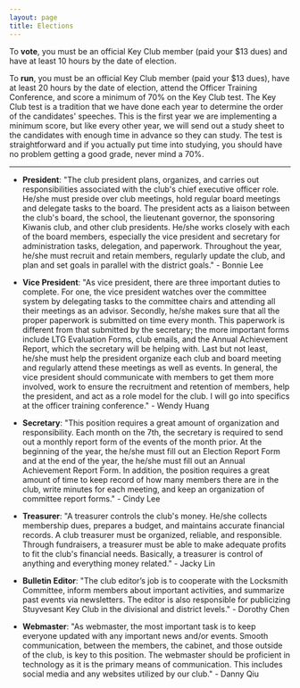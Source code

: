 ```yaml
---
layout: page
title: Elections
---
```

To **vote**, you must be an official Key Club member (paid your $13 dues) and have at least 10 hours by the date of election.

To **run**, you must be an official Key Club member (paid your $13 dues), have at least 20 hours by the date of election, attend the Officer Training Conference, and score a minimum of 70% on the Key Club test. The Key Club test is a tradition that we have done each year to determine the order of the candidates' speeches. This is the first year we are implementing a minimum score, but like every other year, we will send out a study sheet to the candidates with enough time in advance so they can study. The test is straightforward and if you actually put time into studying, you should have no problem getting a good grade, never mind a 70%.

<hr id="positions">

- **President**: "The club president plans, organizes, and carries out responsibilities associated with the club's chief executive officer role. He/she must preside over club meetings, hold regular board meetings and delegate tasks to the board. The president acts as a liaison between the club's board, the school, the lieutenant governor, the sponsoring Kiwanis club, and other club presidents. He/she works closely with each of the board members, especially the vice president and secretary for administration tasks, delegation, and paperwork. Throughout the year, he/she must recruit and retain members, regularly update the club, and plan and set goals in parallel with the district goals." - Bonnie Lee

- **Vice President**: "As vice president, there are three important duties to complete. For one, the vice president watches over the committee system by delegating tasks to the committee chairs and attending all their meetings as an advisor. Secondly, he/she makes sure that all the proper paperwork is submitted on time every month. This paperwork is different from that submitted by the secretary; the more important forms include LTG Evaluation Forms, club emails, and the Annual Achievement Report, which the secretary will be helping with. Last but not least, he/she must help the president organize each club and board meeting and regularly attend these meetings as well as events. In general, the vice president should communicate with members to get them more involved, work to ensure the recruitment and retention of members, help the president, and act as a role model for the club. I will go into specifics at the officer training conference." - Wendy Huang

- **Secretary**: "This position requires a great amount of organization and responsibility. Each month on the 7th, the secretary is required to send out a monthly report form of the events of the month prior. At the beginning of the year, the he/she must fill out an Election Report Form and at the end of the year, the he/she must fill out an Annual Achievement Report Form. In addition, the position requires a great amount of time to keep record of how many members there are in the club, write minutes for each meeting, and keep an organization of committee report forms." - Cindy Lee

- **Treasurer**: "A treasurer controls the club's money. He/she collects membership dues, prepares a budget, and maintains accurate financial records. A club treasurer must be organized, reliable, and responsible. Through fundraisers, a treasurer must be able to make adequate profits to fit the club's financial needs. Basically, a treasurer is control of anything and everything money related." - Jacky Lin

- **Bulletin Editor**: "The club editor’s job is to cooperate with the Locksmith Committee, inform members about important activities, and summarize past events via newsletters. The editor is also responsible for publicizing Stuyvesant Key Club in the divisional and district levels." - Dorothy Chen

- **Webmaster**: "As webmaster, the most important task is to keep everyone updated with any important news and/or events. Smooth communication, between the members, the cabinet, and those outside of the club, is key to this position. The webmaster should be proficient in technology as it is the primary means of communication. This includes social media and any websites utilized by our club." - Danny Qiu
